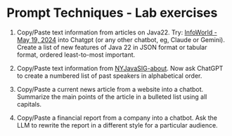 # Prompt Techniques - Lab exercises

1. Copy/Paste text information from articles on Java22.  Try: [InfoWorld - May 19, 2024](https://www.infoworld.com/article/3708329/jdk-22-the-new-features-in-java-22.html) into Chatgpt (or any other chatbot, eg, Claude or Gemini).  Create a list of new features of Java 22 in JSON format or tabular format, ordered least-to-most important.

2. Copy/Paste text information from [NYJavaSIG-about](javasig.com/about).  Now ask ChatGPT to create a numbered list of past speakers in alphabetical order.

3. Copy/Paste a current news article from a website into a chatbot.  Summarize the main points of the article in a bulleted list using all capitals.
 
4. Copy/Paste a financial report from a company into a chatbot.  Ask the LLM to rewrite the report in a different style for a particular audience.

